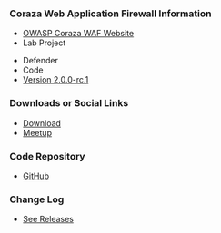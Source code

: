 ### Coraza Web Application Firewall Information
* [OWASP Coraza WAF Website](https://www.coraza.io/)
* <i class="fas fa-flask" style="color:rgb(224,219,101);"></i> Lab Project
<!-- * <i class="fas fa-egg" style="color:rgb(90,129,175);"></i> Incubator Project -->
* <i class="fas fa-shield-alt" style="color:rgb(90,129,175);"></i> Defender
* <i class="fas fa-code" style="color:rgb(90,129,175);"></i> Code
* [Version 2.0.0-rc.1](https://github.com/jptosso/coraza-waf/releases/tag/v2.0.0-rc.1)

### Downloads or Social Links
* [Download](https://www.github.com/jptosso/coraza-waf)
* [Meetup](#)

### Code Repository
* [GitHub](https://www.github.com/jptosso/coraza-waf)

### Change Log
* [See Releases](https://www.github.com/jptosso/coraza-waf/releases)
